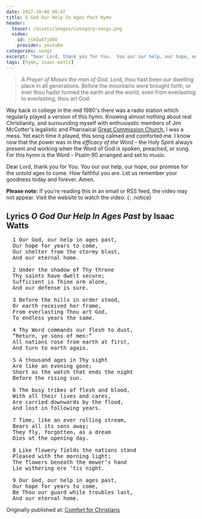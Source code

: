 ```yaml
---
date: 2017-10-08 06:47 
title: O God Our Help In Ages Past Hymn
header:
  teaser: /assets/images/category-songs.png
  video:
    id: rsHIwXTjAOU
    provider: youtube
categories: songs
excerpt: "Dear Lord, thank you for You.  You our our help, our hope, our promise for the untold ages to come.  How faithful you are.  Let us remember your goodness today and forever."
tags: [hymn, isaac-watts]
---
```

>*A Prayer of Moses the man of God.* 
>Lord, thou hast been our dwelling place in all generations.
>Before the mountains were brought forth, or ever thou hadst formed the earth and the world, even from everlasting to everlasting, thou art God.

Way back in college in the mid 1980's there was a radio station which regularly played a version of this hymn.  Knowing almost nothing about real Christianity, and surrounding myself with enthusiastic members of Jim McCotter's legalistic and Pharisaical [Great Commission Church](http://www.gcxweb.org/Articles/MCS-02-06-1986-a.aspx), I was a mess.  Yet each time it played, this song calmed and comforted me.  I know now that the power was in the *efficacy of the Word* – the Holy Spirit always present and working when the Word of God is spoken, preached, or sung.  For this hymn is the Word - Psalm 90 arranged and set to music.

Dear Lord, thank you for You.  You our our help, our hope, our promise for the untold ages to come.  How faithful you are.  Let us remember your goodness today and forever.  Amen.


**Please note:** If you're reading this in an email or RSS feed, the video may not appear.  Visit the website to watch the video.
{: .notice}

## Lyrics *O God Our Help In Ages Past* by Isaac Watts

<pre>
  1 Our God, our help in ages past,
  Our hope for years to come,
  Our shelter from the stormy blast,
  And our eternal home.
  
  2 Under the shadow of Thy throne
  Thy saints have dwelt secure;
  Sufficient is Thine arm alone,
  And our defense is sure.
  
  3 Before the hills in order stood,
  Or earth received her frame,
  From everlasting Thou art God,
  To endless years the same.
  
  4 Thy Word commands our flesh to dust,
  “Return, ye sons of men:”
  All nations rose from earth at first,
  And turn to earth again.
  
  5 A thousand ages in Thy sight
  Are like an evening gone;
  Short as the watch that ends the night
  Before the rising sun.
  
  6 The busy tribes of flesh and blood,
  With all their lives and cares,
  Are carried downwards by the flood,
  And lost in following years.
  
  7 Time, like an ever rolling stream,
  Bears all its sons away;
  They fly, forgotten, as a dream
  Dies at the opening day.
  
  8 Like flowery fields the nations stand
  Pleased with the morning light;
  The flowers beneath the mower’s hand
  Lie withering ere ‘tis night.
  
  9 Our God, our help in ages past,
  Our hope for years to come,
  Be Thou our guard while troubles last,
  And our eternal home.
</pre>

<div>Originally published at: <a href='http://www.alecsatin.com/'>Comfort for Christians</a></div>